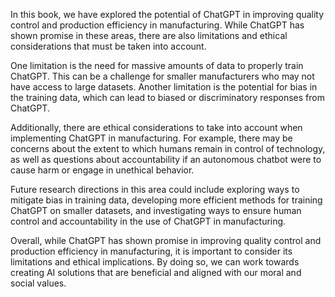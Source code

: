 
In this book, we have explored the potential of ChatGPT in improving quality control and production efficiency in manufacturing. While ChatGPT has shown promise in these areas, there are also limitations and ethical considerations that must be taken into account.

One limitation is the need for massive amounts of data to properly train ChatGPT. This can be a challenge for smaller manufacturers who may not have access to large datasets. Another limitation is the potential for bias in the training data, which can lead to biased or discriminatory responses from ChatGPT.

Additionally, there are ethical considerations to take into account when implementing ChatGPT in manufacturing. For example, there may be concerns about the extent to which humans remain in control of technology, as well as questions about accountability if an autonomous chatbot were to cause harm or engage in unethical behavior.

Future research directions in this area could include exploring ways to mitigate bias in training data, developing more efficient methods for training ChatGPT on smaller datasets, and investigating ways to ensure human control and accountability in the use of ChatGPT in manufacturing.

Overall, while ChatGPT has shown promise in improving quality control and production efficiency in manufacturing, it is important to consider its limitations and ethical implications. By doing so, we can work towards creating AI solutions that are beneficial and aligned with our moral and social values.
